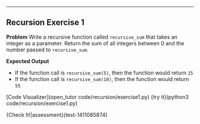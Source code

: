 ----------

## Recursion Exercise 1

**Problem**
Write a recursive function called `recursive_sum` that takes an integer as a parameter. Return the sum of all integers between 0 and the number passed to `recursive_sum`. 

**Expected Output**
* If the function call is `recursive_sum(5)`, then the function would return `15`
* If the function call is `recursive_sum(10)`, then the function would return `55`

[Code Visualizer](open_tutor code/recursion/exercise1.py)
{try it}(python3 code/recursion/exercise1.py)

{Check It!|assessment}(test-1411085874)

